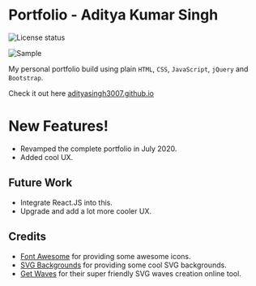# Portfolio - Aditya Kumar Singh
![License status](https://img.shields.io/github/license/adityasingh3007/adityasingh3007.github.io)

![Sample](https://adityasingh3007.github.io/assets/portfolio.png)

My personal portfolio build using plain ```HTML```, ```CSS```, ```JavaScript```, ```jQuery``` and ```Bootstrap```.

Check it out here [adityasingh3007.github.io](https://adityasingh3007.github.io/)

# New Features!
  - Revamped the complete portfolio in July 2020.
  - Added cool UX. 

## Future Work
 - Integrate React.JS into this.
 - Upgrade and add a lot more cooler UX. 

## Credits
- [Font Awesome](https://fontawesome.com/?from=io) for providing some awesome icons.
- [SVG Backgrounds](https://www.svgbackgrounds.com/) for providing some cool SVG backgrounds. 
- [Get Waves](https://getwaves.io/) for their super friendly SVG waves creation online tool.